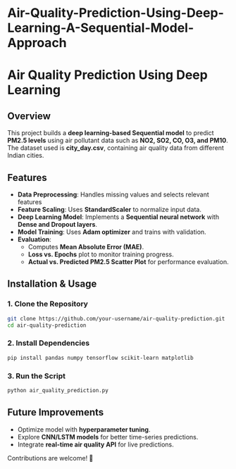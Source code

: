 # Air-Quality-Prediction-Using-Deep-Learning-A-Sequential-Model-Approach

# **Air Quality Prediction Using Deep Learning**

## **Overview**
This project builds a **deep learning-based Sequential model** to predict **PM2.5 levels** using air pollutant data such as **NO2, SO2, CO, O3, and PM10**. The dataset used is **city_day.csv**, containing air quality data from different Indian cities.

## **Features**
- **Data Preprocessing**: Handles missing values and selects relevant features
- **Feature Scaling**: Uses **StandardScaler** to normalize input data.
- **Deep Learning Model**: Implements a **Sequential neural network** with **Dense and Dropout layers**.
- **Model Training**: Uses **Adam optimizer** and trains with validation.
- **Evaluation**:
  - Computes **Mean Absolute Error (MAE)**.
  - **Loss vs. Epochs** plot to monitor training progress.
  - **Actual vs. Predicted PM2.5 Scatter Plot** for performance evaluation.

## **Installation & Usage**
### **1. Clone the Repository**
```bash
git clone https://github.com/your-username/air-quality-prediction.git
cd air-quality-prediction
```

### **2. Install Dependencies**
```bash
pip install pandas numpy tensorflow scikit-learn matplotlib
```

### **3. Run the Script**
```bash
python air_quality_prediction.py
```

## **Future Improvements**
- Optimize model with **hyperparameter tuning**.
- Explore **CNN/LSTM models** for better time-series predictions.
- Integrate **real-time air quality API** for live predictions.

Contributions are welcome! 🚀


